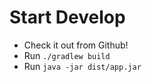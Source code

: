 # Start Develop

 * Check it out from Github!
 * Run `./gradlew build`
 * Run `java -jar dist/app.jar`
 